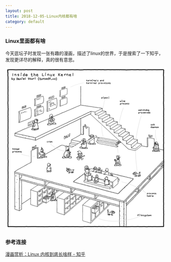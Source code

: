 ```yaml
---
layout: post
title: 2018-12-05-Linux内核都有啥
category: default
---
```



### Linux里面都有啥

今天逛坛子时发现一张有趣的漫画，描述了linux的世界，于是搜索了一下知乎，发现更详尽的解释，真的很有意思。


![avatar](../_data/inside-the-linux-kernel-full.png)


### 参考连接
<a href="https://zhuanlan.zhihu.com/p/26379813">漫画赏析：Linux 内核到底长啥样 - 知乎</a>

